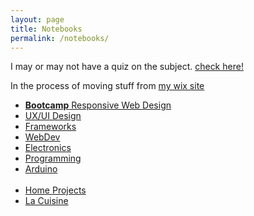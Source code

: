 ```yaml
---
layout: page
title: Notebooks
permalink: /notebooks/
---
```


<div class="notebooks-list">
  <p> I may or may not have a quiz on the subject. <a href="https://teiresa.github.io/background/quiz/quizes.html">check here! </a></p>
<p> In the process of moving stuff from <a href="https://techkeen.wixsite.com/website/"> my wix site </a>
</p>

  <ul>
    <li> <a href="https://teiresa.github.io/rwd/"> <b> Bootcamp</b> Responsive Web Design </a> </li>
    <li> <a href="https://teiresa.github.io/gallery/resources/wireframes/wireframes-notebook.html"> UX/UI Design </a> </li>
    <li> <a href="https://teiresa.github.io/responsive-site/strap/practice1.html"> Frameworks </a> </li>
    <li> <a href="https://techkeen.wixsite.com/website/"> WebDev </a> </li>
    <li> <a href="https://techkeen.wixsite.com/website/"> Electronics </a> </li>
    <li> <a href="https://techkeen.wixsite.com/website/"> Programming </a> </li>
    <li><a href="https://techkeen.wixsite.com/website/"> Arduino </a> </li>
    <br>
    <li> <a href="https://techkeen.wixsite.com/website/"> Home Projects </a> </li>
    <li> <a href="https://techkeen.wixsite.com/website/"> La Cuisine </a> </li>
  </ul>
</div>

